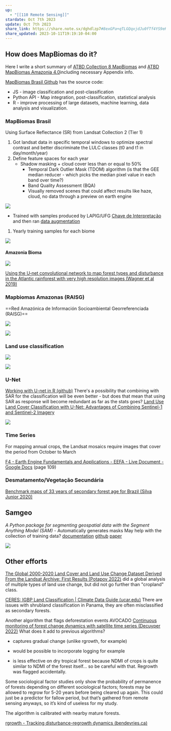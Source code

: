 ```yaml
---
up:
  - "[[110 Remote Sensing]]"
stardate: Oct 7th 2023
update: Oct 7th 2023
share_link: https://share.note.sx/dghdlzp7#8exGPa+qTLGQqxjdJu0fTf4YS9eKU3rxp54YeZrs9k8
share_updated: 2023-10-11T19:19:10-04:00
---
```

## How does MapBiomas do it?
Here I write a short summary of [ATBD Collection 8 MapBiomas](https://brasil.mapbiomas.org/wp-content/uploads/sites/4/2023/09/ATBD-Collection-8-v1.1.docx.pdf) and [ATBD MapBiomas Amazonia 4.0](https://s3.amazonaws.com/amazonia.mapbiomas.org/atbd/atbd%20general/ATBD_General_MapBiomas_Amazonia_4.0.pdf)including necessary Appendix info. 

[MapBiomas Brasil Github](https://github.com/mapbiomas-brazil) has the source code:
- JS - image classification and post-classification
- Python API - Map integration, post-classification, statistical analysis
- R - improve processing of large datasets, machine learning, data analysis and visualization.

### MapBiomas Brasil
Using Surface Reflectance (SR) from Landsat Collection 2 (Tier 1) 


1. Got landsat data in specific temporal windows to optimize spectral contrast and better discriminate the LULC classes (t0 and t1 in day/month/year)
2. Define feature spaces for each year
	- Shadow masking + cloud cover less than or equal to 50%
		- Temporal Dark Outlier Mask (TDOM) algorithm (is that the GEE median reducer - which picks the median pixel value in each band over time?)
		- Band Quality Assessment (BQA)
		- Visually removed scenes that could affect results like haze, cloud, no data through a preview on earth engine


![](https://imgur.com/fW0m717.png)

- Trained with samples produced by LAPIG/UFG [Chave de Interpretação](https://chave.lapig.iesa.ufg.br/pt/) and then ran [data augmentation](https://www.datacamp.com/tutorial/complete-guide-data-augmentation)
1. Yearly training samples for each biome

![](https://imgur.com/RU2OTOP.png)

#### Amazonia Bioma
![](https://imgur.com/tUX4UZg.png)

[Using the U‐net convolutional network to map forest types and disturbance in the Atlantic rainforest with very high resolution images (Wagner et al 2019)](https://zslpublications.onlinelibrary.wiley.com/doi/epdf/10.1002/rse2.111)


### Mapbiomas Amazonas (RAISG)
==Red Amazónica de Información Socioambiental Georreferenciada (RAISG)==

![](https://imgur.com/PmkHtb5.png)

![](https://imgur.com/bn3Iym5.png)
### Land use classification
![](https://imgur.com/O6bdGWO.png)

![](https://i.imgur.com/S5doCrT.png)


### U-Net
[Working with U-net in R (github)](https://github.com/JonathanVSV/U-netR)
There's a possibility that combining with SAR for the classification will be even better - but does that mean that using SAR as response will become redundant as far as the stats goes?
[Land Use Land Cover Classification with U-Net: Advantages of Combining Sentinel-1 and Sentinel-2 Imagery](https://www.mdpi.com/2072-4292/13/18/3600#)

![](https://www.mdpi.com/remotesensing/remotesensing-13-03600/article_deploy/html/images/remotesensing-13-03600-g002.png)



### Time Series
For mapping annual crops, the Landsat mosaics require images that cover the period from October to March

[F4 - Earth Engine Fundamentals and Applications - EEFA - Live Document - Google Docs](https://docs.google.com/document/d/11oo1TuvXyEvReoYLDeTcoh16rEN90I8Bf5qp0KxVu7U/edit) (page 109)


### Desmatamento/Vegetação Secundária

[Benchmark maps of 33 years of secondary forest age for Brazil (Silva Junior 2020)](https://www-nature-com.proxy3.library.mcgill.ca/articles/s41597-020-00600-4)

## Samgeo
*A Python package for segmenting geospatial data with the Segment Anything Model (SAM)* - Automatically generates masks
May help with the collection of training data?
[documentation](https://samgeo.gishub.org/)
[github](https://github.com/opengeos/segment-geospatial)
[paper](https://joss.theoj.org/papers/10.21105/joss.05663)

![](https://camo.githubusercontent.com/32f6f9e30c7f773b42e7c7d6c47a251b88e88723af456afd8016c26063966204/68747470733a2f2f692e696d6775722e636f6d2f4931496844677a2e676966)
## Other efforts
[The Global 2000-2020 Land Cover and Land Use Change Dataset Derived From the Landsat Archive: First Results (Potapov 2022)](https://www.frontiersin.org/articles/10.3389/frsen.2022.856903/full) did a global analysis of multiple types of land use change, but did not go further than "cropland" class.

[CERES: IGBP Land Classification | Climate Data Guide (ucar.edu)](https://climatedataguide.ucar.edu/climate-data/ceres-igbp-land-classification)
There are issues with shrubland classification in Panama, they are often misclassified as secondary forests.

Another algorithm that flags deforestation events 
AVOCADO [Continuous monitoring of forest change dynamics with satellite time series (Decuyper 2022)](https://www.sciencedirect.com/science/article/pii/S0034425721005496?via%3Dihub)
What does it add to previous algorithms? 

- captures gradual change (unlike rgrowth, for example) 

- would be possible to incorporate logging for example 

- is less effective on dry tropical forest because NDMI of crops is quite similar to NDMI of the forest itself... so be careful with that. Regrowth was flagged accidentally. 

Some sociological factor studies only show the probability of permanence of forests depending on different sociological factors; forests may be allowed to regrow for 5-20 years before being cleared up again. This could just be a predictor for fallow period, but that’s gathered from remote sensing anyways, so it’s kind of useless for my study. 

The algorithm is calibrated with nearby mature forests.

[rgrowth - Tracking disturbance-regrowth dynamics (bendevries.ca)](http://bendevries.ca/rgrowth/)